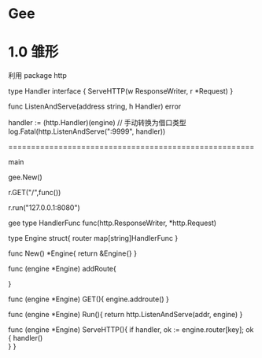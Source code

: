 # Gee

# 1.0 雏形

利用
package http

type Handler interface {
    ServeHTTP(w ResponseWriter, r *Request)
}

func ListenAndServe(address string, h Handler) error


handler := (http.Handler)(engine) // 手动转换为借口类型
log.Fatal(http.ListenAndServe(":9999", handler))

======================================================

main

gee.New()

r.GET("/",func())

r.run("127.0.0.1:8080")

gee
type HandlerFunc func(http.ResponseWriter, *http.Request)

type Engine struct{
	router map[string]HandlerFunc
}

func New() *Engine{
	return &Engine{}
}


func (engine *Engine) addRoute{
	
}

func (engine *Engine) GET(){
	engine.addroute()
}


func (engine *Engine) Run(){
	return http.ListenAndServe(addr, engine)
}

func (engine *Engine) ServeHTTP(){
	if handler, ok := engine.router[key]; ok {
		handler()	
	}
}